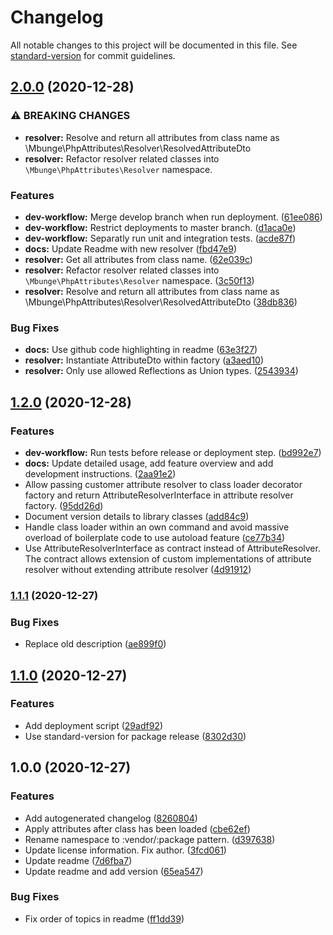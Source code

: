# Changelog

All notable changes to this project will be documented in this file. See [standard-version](https://github.com/conventional-changelog/standard-version) for commit guidelines.

## [2.0.0](https://github.com/mbunge/php-attributes/compare/v1.2.0...v2.0.0) (2020-12-28)


### ⚠ BREAKING CHANGES

* **resolver:** Resolve and return all attributes from class name as \Mbunge\PhpAttributes\Resolver\ResolvedAttributeDto
* **resolver:** Refactor resolver related classes into `\Mbunge\PhpAttributes\Resolver` namespace.

### Features

* **dev-workflow:** Merge develop branch when run deployment. ([61ee086](https://github.com/mbunge/php-attributes/commit/61ee0865c0b84e44bbf421cabd78c9573115b826))
* **dev-workflow:** Restrict deployments to master branch. ([d1aca0e](https://github.com/mbunge/php-attributes/commit/d1aca0e7872e9d3ea47de6b4dab62567e49a9786))
* **dev-workflow:** Separatly run unit and integration tests. ([acde87f](https://github.com/mbunge/php-attributes/commit/acde87f9cf841cc40baf173be9ef2ff0d22f9cc6))
* **docs:** Update Readme with new resolver ([fbd47e9](https://github.com/mbunge/php-attributes/commit/fbd47e9a136e93402d3381b3b3e71365ea39a910))
* **resolver:** Get all attributes from class name. ([62e039c](https://github.com/mbunge/php-attributes/commit/62e039c82094c545903fcc997f30ef135390b422))
* **resolver:** Refactor resolver related classes into `\Mbunge\PhpAttributes\Resolver` namespace. ([3c50f13](https://github.com/mbunge/php-attributes/commit/3c50f13bc6cea1bae18dc98d9540ebe1fb026bab))
* **resolver:** Resolve and return all attributes from class name as \Mbunge\PhpAttributes\Resolver\ResolvedAttributeDto ([38db836](https://github.com/mbunge/php-attributes/commit/38db83680f703d46f01372ed152ec0fafd4d8405))


### Bug Fixes

* **docs:** Use github code highlighting in readme ([63e3f27](https://github.com/mbunge/php-attributes/commit/63e3f2778c8d28da9427c740ede5bfeb5c2fc634))
* **resolver:** Instantiate AttributeDto within factory ([a3aed10](https://github.com/mbunge/php-attributes/commit/a3aed10fd26b451b6d8b970e8f2732a4baa59a17))
* **resolver:** Only use allowed Reflections as Union types. ([2543934](https://github.com/mbunge/php-attributes/commit/254393455bd8bd6c9fa87c1d59e6758fb4209389))

## [1.2.0](https://github.com/mbunge/php-attributes/compare/v1.1.1...v1.2.0) (2020-12-28)


### Features

* **dev-workflow:** Run tests before release or deployment step. ([bd992e7](https://github.com/mbunge/php-attributes/commit/bd992e7941e1645cc1ea26ed5cd6668163896dba))
* **docs:** Update detailed usage, add feature overview and add development instructions. ([2aa91e2](https://github.com/mbunge/php-attributes/commit/2aa91e2d3c482ffc8dcf2434bfb3626364833562))
* Allow passing customer attribute resolver to class loader decorator factory and return AttributeResolverInterface in attribute resolver factory. ([95dd26d](https://github.com/mbunge/php-attributes/commit/95dd26dc5ac9eea1a3bb1e4c852f3f6f5c5aacf1))
* Document version details to library classes ([add84c9](https://github.com/mbunge/php-attributes/commit/add84c99a13f0330f4683a690d8ff8923035a281))
* Handle class loader within an own command and avoid massive overload of boilerplate code to use autoload feature ([ce77b34](https://github.com/mbunge/php-attributes/commit/ce77b34db7be0b09ebfa9e764f67bd3ad6e363fc))
* Use AttributeResolverInterface as contract instead of AttributeResolver. The contract allows extension of custom implementations of attribute resolver without extending attribute resolver ([4d91912](https://github.com/mbunge/php-attributes/commit/4d91912b978d5d277869fc6b945c5762b2ced76f))

### [1.1.1](https://github.com/mbunge/php-attributes/compare/v1.1.0...v1.1.1) (2020-12-27)


### Bug Fixes

* Replace old description ([ae899f0](https://github.com/mbunge/php-attributes/commit/ae899f02e9f5ef935b674bea1c0dca8e6fa322b1))

## [1.1.0](https://github.com/mbunge/php-attributes/compare/v1.0.0...v1.1.0) (2020-12-27)


### Features

* Add deployment script ([29adf92](https://github.com/mbunge/php-attributes/commit/29adf92a06c19ed8f02a444631e58f8652f3d195))
* Use standard-version for package release ([8302d30](https://github.com/mbunge/php-attributes/commit/8302d30d990f412285c2b8df98bd2fcb9fb42441))

## 1.0.0 (2020-12-27)


### Features

* Add autogenerated changelog ([8260804](https://github.com/mbunge/php-attributes/commit/82608044e7c32e5b5fbfad213ef9aaf0d199bab7))
* Apply attributes after class has been loaded ([cbe62ef](https://github.com/mbunge/php-attributes/commit/cbe62eff9025ad38039f519b22bc726e8017a643))
* Rename namespace to :vendor/:package pattern. ([d397638](https://github.com/mbunge/php-attributes/commit/d39763836d69cfbe5ec683ae7a262d59a7bd299b))
* Update license information. Fix author. ([3fcd061](https://github.com/mbunge/php-attributes/commit/3fcd0618a4517b723e29621a1c9a8fc848d47b47))
* Update readme ([7d6fba7](https://github.com/mbunge/php-attributes/commit/7d6fba72b458f9a578f9a2a08af2b119f0e62b1e))
* Update readme and add version ([65ea547](https://github.com/mbunge/php-attributes/commit/65ea547b24b0641840ab0d10669b0114b8ce9cc2))


### Bug Fixes

* Fix order of topics in readme ([ff1dd39](https://github.com/mbunge/php-attributes/commit/ff1dd39ad6e63834e779e50918e18c13fabaf3b7))
